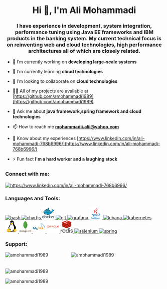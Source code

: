 <h1 align="center">Hi 👋, I'm Ali Mohammadi</h1>
<h3 align="center">I have experience in development, system integration, performance tuning using Java EE frameworks and IBM products in the banking system. My current technical focus is on reinventing web and cloud technologies, high performance architectures all of which are closely related.</h3>

- 🔭 I’m currently working on **developing large-scale systems**

- 🌱 I’m currently learning **cloud technologies**

- 👯 I’m looking to collaborate on **cloud technologies**

- 👨‍💻 All of my projects are available at [https://github.com/amohammadi1989](https://github.com/amohammadi1989)

- 💬 Ask me about **java framework,spring framework and cloud technologies**

- 📫 How to reach me **mohammadii.alii@yahoo.com**

- 📄 Know about my experiences [https://www.linkedin.com/in/ali-mohammadi-768b6996/](https://www.linkedin.com/in/ali-mohammadi-768b6996/)

- ⚡ Fun fact **I'm a hard worker and a laughing stock**

<h3 align="left">Connect with me:</h3>
<p align="left">
<a href="https://linkedin.com/in/https://www.linkedin.com/in/ali-mohammadi-768b6996/" target="blank"><img align="center" src="https://raw.githubusercontent.com/rahuldkjain/github-profile-readme-generator/master/src/images/icons/Social/linked-in-alt.svg" alt="https://www.linkedin.com/in/ali-mohammadi-768b6996/" height="30" width="40" /></a>
</p>

<h3 align="left">Languages and Tools:</h3>
<p align="left"> <a href="https://www.gnu.org/software/bash/" target="_blank" rel="noreferrer"> <img src="https://www.vectorlogo.zone/logos/gnu_bash/gnu_bash-icon.svg" alt="bash" width="40" height="40"/> </a> <a href="https://www.chartjs.org" target="_blank" rel="noreferrer"> <img src="https://www.chartjs.org/media/logo-title.svg" alt="chartjs" width="40" height="40"/> </a> <a href="https://www.docker.com/" target="_blank" rel="noreferrer"> <img src="https://raw.githubusercontent.com/devicons/devicon/master/icons/docker/docker-original-wordmark.svg" alt="docker" width="40" height="40"/> </a> <a href="https://git-scm.com/" target="_blank" rel="noreferrer"> <img src="https://www.vectorlogo.zone/logos/git-scm/git-scm-icon.svg" alt="git" width="40" height="40"/> </a> <a href="https://grafana.com" target="_blank" rel="noreferrer"> <img src="https://www.vectorlogo.zone/logos/grafana/grafana-icon.svg" alt="grafana" width="40" height="40"/> </a> <a href="https://www.java.com" target="_blank" rel="noreferrer"> <img src="https://raw.githubusercontent.com/devicons/devicon/master/icons/java/java-original.svg" alt="java" width="40" height="40"/> </a> <a href="https://www.elastic.co/kibana" target="_blank" rel="noreferrer"> <img src="https://www.vectorlogo.zone/logos/elasticco_kibana/elasticco_kibana-icon.svg" alt="kibana" width="40" height="40"/> </a> <a href="https://kubernetes.io" target="_blank" rel="noreferrer"> <img src="https://www.vectorlogo.zone/logos/kubernetes/kubernetes-icon.svg" alt="kubernetes" width="40" height="40"/> </a> <a href="https://www.linux.org/" target="_blank" rel="noreferrer"> <img src="https://raw.githubusercontent.com/devicons/devicon/master/icons/linux/linux-original.svg" alt="linux" width="40" height="40"/> </a> <a href="https://www.mongodb.com/" target="_blank" rel="noreferrer"> <img src="https://raw.githubusercontent.com/devicons/devicon/master/icons/mongodb/mongodb-original-wordmark.svg" alt="mongodb" width="40" height="40"/> </a> <a href="https://www.mysql.com/" target="_blank" rel="noreferrer"> <img src="https://raw.githubusercontent.com/devicons/devicon/master/icons/mysql/mysql-original-wordmark.svg" alt="mysql" width="40" height="40"/> </a> <a href="https://www.oracle.com/" target="_blank" rel="noreferrer"> <img src="https://raw.githubusercontent.com/devicons/devicon/master/icons/oracle/oracle-original.svg" alt="oracle" width="40" height="40"/> </a> <a href="https://redis.io" target="_blank" rel="noreferrer"> <img src="https://raw.githubusercontent.com/devicons/devicon/master/icons/redis/redis-original-wordmark.svg" alt="redis" width="40" height="40"/> </a> <a href="https://www.selenium.dev" target="_blank" rel="noreferrer"> <img src="https://raw.githubusercontent.com/detain/svg-logos/780f25886640cef088af994181646db2f6b1a3f8/svg/selenium-logo.svg" alt="selenium" width="40" height="40"/> </a> <a href="https://spring.io/" target="_blank" rel="noreferrer"> <img src="https://www.vectorlogo.zone/logos/springio/springio-icon.svg" alt="spring" width="40" height="40"/> </a> </p>

<h3 align="left">Support:</h3>
<p><a href="https://www.buymeacoffee.com/amohammadi1989"> <img align="left" src="https://cdn.buymeacoffee.com/buttons/v2/default-yellow.png" height="50" width="210" alt="amohammadi1989" /></a><a href="https://ko-fi.com/amohammadi1989"> <img align="left" src="https://cdn.ko-fi.com/cdn/kofi3.png?v=3" height="50" width="210" alt="amohammadi1989" /></a></p><br><br>

<p><img align="center" src="https://github-readme-stats.vercel.app/api/top-langs?username=amohammadi1989&show_icons=true&locale=en&layout=compact" alt="amohammadi1989" /></p>

<p><img align="center" src="https://github-readme-streak-stats.herokuapp.com/?user=amohammadi1989&" alt="amohammadi1989" /></p>
